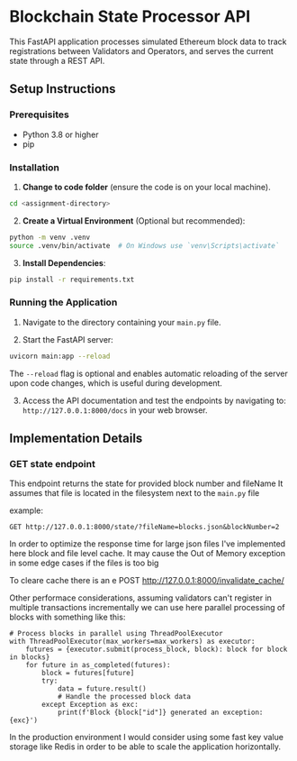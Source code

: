 # Blockchain State Processor API

This FastAPI application processes simulated Ethereum block data to track registrations between Validators and Operators, and serves the current state through a REST API.

## Setup Instructions

### Prerequisites

- Python 3.8 or higher
- pip

### Installation

1. **Change to code folder** (ensure the code is on your local machine).

```bash
cd <assignment-directory>
```

2. **Create a Virtual Environment** (Optional but recommended):

```bash
python -m venv .venv
source .venv/bin/activate  # On Windows use `venv\Scripts\activate`
```

3. **Install Dependencies**:

```bash
pip install -r requirements.txt
```

### Running the Application

1. Navigate to the directory containing your `main.py` file.

2. Start the FastAPI server:

```bash
uvicorn main:app --reload
```

The `--reload` flag is optional and enables automatic reloading of the server upon code changes, which is useful during development.

3. Access the API documentation and test the endpoints by navigating to: `http://127.0.0.1:8000/docs` in your web browser.

## Implementation Details

### GET state endpoint 

This endpoint returns the state for provided block number and fileName
It assumes that file is located in the filesystem next to the `main.py` file

example:
```
GET http://127.0.0.1:8000/state/?fileName=blocks.json&blockNumber=2
```

In order to optimize the response time for large json files I've implemented here block and file level cache. It may cause the Out of Memory exception in some edge cases if the files is too big

To cleare cache there is an e
POST http://127.0.0.1:8000/invalidate_cache/

Other performace considerations, assuming validators can't register in multiple transactions incrementally we can use here parallel processing of blocks with something like this:
```
# Process blocks in parallel using ThreadPoolExecutor
with ThreadPoolExecutor(max_workers=max_workers) as executor:
    futures = {executor.submit(process_block, block): block for block in blocks}
    for future in as_completed(futures):
        block = futures[future]
        try:
            data = future.result()
            # Handle the processed block data
        except Exception as exc:
            print(f'Block {block["id"]} generated an exception: {exc}')
```


In the production environment I would consider using some fast key value storage like Redis in order to be able to scale the application horizontally.